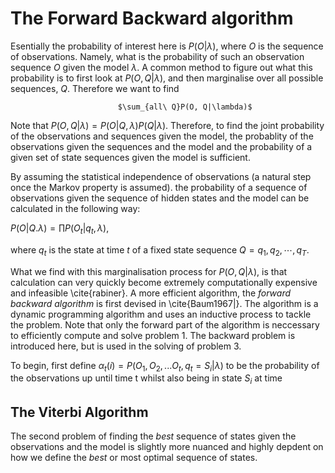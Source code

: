
# The Forward Backward algorithm
Esentially the probability of interest here is $P(O| \lambda)$, where $O$ is the sequence of observations.  Namely, what is the probability of such an observation sequence $O$ given the model $\lambda$. A common method to figure out what this probability is to first look at $P(O, Q| \lambda)$, and then marginalise over all possible sequences, $Q$.  Therefore we want to find 

							$\sum_{all\ Q}P(O, Q|\lambda)$

Note that $P(O, Q|\lambda) =P(O|Q, \lambda)P(Q|\lambda)$.  Therefore, to find the joint probability of the observations and sequences given the model, the probablity of the observations given the sequences and the model and the probability of a given set of state sequences given the model is sufficient.

By assuming the statistical independence of observations (a natural step once the Markov property is assumed). the probability of a sequence of observations given the sequence of hidden states and the model can be calculated in the following way: 

$P(O|Q.\lambda) = \prod P(O_t|q_t, \lambda)$,

where $q_t$ is the state at time $t$ of a fixed state sequence $Q = q_1, q_2, \cdots, q_T$.

What we find with this marginalisation process for $P(O,Q| \lambda)$, is that calculation can very quickly become extremely computationally expensive and infeasible \cite{rabiner}.  A more efficient algorithm, the *forward backward algorithm* is first devised in \cite{Baum1967|}.  The algorithm is a dynamic programming algorithm and uses an inductive process to tackle the problem.  Note that only the forward part of the algorithm is neccessary to efficiently compute and solve problem 1.  The backward problem is introduced here, but is used in the solving of problem 3. 

To begin, first define $\alpha_t(i) =P(O_1, O_2, ... O_t, q_t = S_i|\lambda)$ to be the probability of the observations up until time t whilst also being in state $S_i$ at time 

## The Viterbi Algorithm

The second problem of finding the *best* sequence of states given the observations and the model is slightly more nuanced and highly depdent on how we define the *best* or most optimal sequence of states.  




